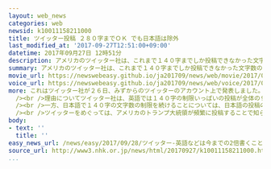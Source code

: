 ```yaml
---
layout: web_news
categories: web
newsid: k10011158211000
title: ツイッター投稿 ２８０字までＯＫ でも日本語は除外
last_modified_at: '2017-09-27T12:51:00+09:00'
datetime: 2017年09月27日 12時51分
description: アメリカのツイッター社は、これまで１４０字までしか投稿できなかった文字数の制限について、日本語、中国語、韓国語を除き、試験的に２８０字に増やしたと発表しました。文字数を増やすことで、利用者の拡大を目指す狙いもあると見られます。
summary: アメリカのツイッター社は、これまで１４０字までしか投稿できなかった文字数の制限について、日本語、中国語、韓国語を除き、試験的に２８０字に増やしたと発表しました。文字数を増やすことで、利用者の拡大を目指す狙いもあると見られます。
movie_url: https://newswebeasy.github.io/ja201709/news/web/movie/2017/09/28/k10011158211000.mp4
voice_url: https://newswebeasy.github.io/ja201709/news/web/voice/2017/09/28/k10011158211000.mp3
more: これはツイッター社が２６日、みずからのツイッターのアカウント上で発表しました。それによりますと、日本語、中国語、韓国語を除く各言語でこれまで１４０字までしか投稿できなかった文字数の制限について、一部の利用者を対象に試験的に２８０字に増やしたとしています。<br
  /><br />理由についてツイッター社は、英語では１４０字の制限いっぱいの投稿が全体の９％あるとして「英語で投稿する人にとっては大きな不満の種だった」としています。<br
  /><br />一方、日本語で１４０字の文字数の制限を続けることについては、日本語の投稿の多くは１５字程度で、１４０字の投稿は全体の０．４％にとどまるためとしています。<br
  /><br />ツイッターをめぐっては、アメリカのトランプ大統領が頻繁に投稿することで知られていますが、利用者は伸び悩み業績も低迷していて、文字数を増やすことで利用者の拡大を目指す狙いもあると見られます。
body:
- text: ''
  title: ''
easy_news_url: /news/easy/2017/09/28/ツイッター-英語などは今までの2倍書くことができる/
source_url: http://www3.nhk.or.jp/news/html/20170927/k10011158211000.html
...
```

